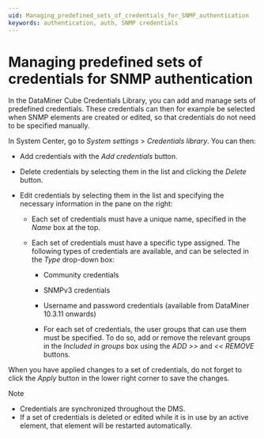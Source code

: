 ```yaml
---
uid: Managing_predefined_sets_of_credentials_for_SNMP_authentication
keywords: authentication, auth, SNMP credentials
---
```


# Managing predefined sets of credentials for SNMP authentication

In the DataMiner Cube Credentials Library, you can add and manage sets of predefined credentials. These credentials can then for example be selected when SNMP elements are created or edited, so that credentials do not need to be specified manually.

In System Center, go to *System settings* > *Credentials library*. You can then:

- Add credentials with the *Add credentials* button.

- Delete credentials by selecting them in the list and clicking the *Delete* button.

- Edit credentials by selecting them in the list and specifying the necessary information in the pane on the right:

  - Each set of credentials must have a unique name, specified in the *Name* box at the top.

  - Each set of credentials must have a specific type assigned. The following types of credentials are available, and can be selected in the *Type* drop-down box:

    - Community credentials

    - SNMPv3 credentials

    - Username and password credentials (available from DataMiner 10.3.11 onwards<!-- RN 37416 -->)

    - For each set of credentials, the user groups that can use them must be specified. To do so, add or remove the relevant groups in the *Included in groups* box using the *ADD \>\>* and *\<\< REMOVE* buttons.

When you have applied changes to a set of credentials, do not forget to click the *Apply* button in the lower right corner to save the changes.

> [!NOTE]
>
> - Credentials are synchronized throughout the DMS.
> - If a set of credentials is deleted or edited while it is in use by an active element, that element will be restarted automatically.
